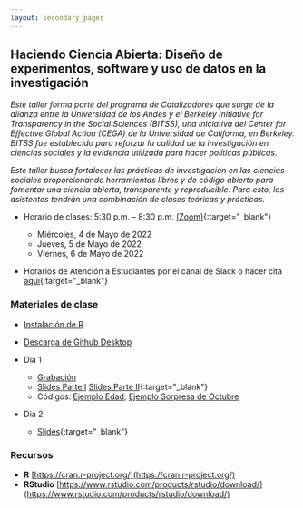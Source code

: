 ```yaml
---
layout: secondary_pages
---
```


## Haciendo Ciencia Abierta: Diseño de experimentos, software y uso de datos en la investigación

*Este taller forma parte del programa de Catalizadores que surge de la alianza entre la Universidad de los Andes y el Berkeley Initiative for Transparency in the Social Sciences (BITSS), una iniciativa del Center for Effective Global Action (CEGA) de la Universidad de California, en Berkeley. BITSS fue establecido para reforzar la calidad de la investigación en ciencias sociales y la evidencia utilizada para hacer políticas públicas.*

*Este taller busca fortalecer las prácticas de investigación en las ciencias sociales proporcionando herramientas libres y de código abierto para fomentar una ciencia abierta, transparente y reproducible. Para esto, los asistentes tendrán una combinación de clases teóricas y prácticas.*



- Horario de clases:  5:30 p.m. – 8:30 p.m. [(Zoom)](https://uniandes-edu-co.zoom.us/j/84850930656?pwd=YjIxMFBuenFpWlowcld4dFhudkM3QT09){:target="_blank"}
	- Miércoles, 4 de Mayo de 2022
	- Jueves, 5 de Mayo de 2022
	- Viernes, 6 de Mayo de 2022
	
- Horarios de Atención a Estudiantes por el canal de Slack o  hacer cita [aqui](https://calendly.com/i-sarmiento/horarios-atencion-estudiantes){:target="_blank"}
	

### Materiales de clase

- [Instalación de  R](https://rawcdn.githack.com/ignaciomsarmiento/BDML_USCO/53fbb98c1795eaa9c826135f3e12610d3027c896/Tutorials/01_Install_R/Install_R.html)
- [Descarga de Github Desktop](https://desktop.github.com/)

- Dia 1 
	- [Grabación](https://uniandes.hosted.panopto.com/Panopto/Pages/Viewer.aspx?id=16d96ec3-d7bc-4724-be3b-ae8c0029ec57)
	- [Slides Parte I](https://bitss.github.io/slides-uandes2022/) [Slides Parte II](https://ignaciomsarmiento.github.io/teaching/HCA/slides_day1#1){:target="_blank"}
	- Códigos: [Ejemplo Edad](HCA/ejemplo_edad.R); [Ejemplo Sorpresa de Octubre](HCA/oct_surp.R)

	
- Dia 2 
	- [Slides](https://ignaciomsarmiento.github.io/teaching/HCA/slides_day2/slides_day2#1){:target="_blank"} 

<!-- 	
	- [Código]()	
- Dia 3 [video]()
	- [Slides](){:target="_blank"} 
	- [Código]()		
-->



### Recursos

- **R**  [https://cran.r-project.org/](https://cran.r-project.org/)
- **RStudio**  [https://www.rstudio.com/products/rstudio/download/](https://www.rstudio.com/products/rstudio/download/)

